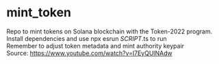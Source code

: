 # mint_token
Repo to mint tokens on Solana blockchain with the Token-2022 program.    
Install dependencies and use npx esrun *SCRIPT*.ts to run     
Remember to adjust token metadata and mint authority keypair    
Source: https://www.youtube.com/watch?v=l7EyQUlNAdw    
